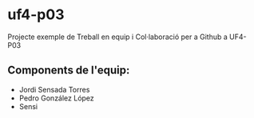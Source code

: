 # uf4-p03
Projecte exemple de Treball en equip i Col·laboració per a Github a UF4-P03

## Components de l'equip:
- Jordi Sensada Torres
- Pedro González López
- Sensi
